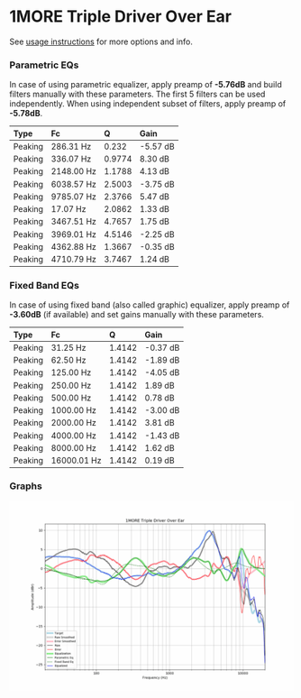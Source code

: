 # 1MORE Triple Driver Over Ear
See [usage instructions](https://github.com/jaakkopasanen/AutoEq#usage) for more options and info.

### Parametric EQs
In case of using parametric equalizer, apply preamp of **-5.76dB** and build filters manually
with these parameters. The first 5 filters can be used independently.
When using independent subset of filters, apply preamp of **-5.78dB**.

| Type    | Fc         |      Q | Gain     |
|:--------|:-----------|:-------|:---------|
| Peaking | 286.31 Hz  | 0.232  | -5.57 dB |
| Peaking | 336.07 Hz  | 0.9774 | 8.30 dB  |
| Peaking | 2148.00 Hz | 1.1788 | 4.13 dB  |
| Peaking | 6038.57 Hz | 2.5003 | -3.75 dB |
| Peaking | 9785.07 Hz | 2.3766 | 5.47 dB  |
| Peaking | 17.07 Hz   | 2.0862 | 1.33 dB  |
| Peaking | 3467.51 Hz | 4.7657 | 1.75 dB  |
| Peaking | 3969.01 Hz | 4.5146 | -2.25 dB |
| Peaking | 4362.88 Hz | 1.3667 | -0.35 dB |
| Peaking | 4710.79 Hz | 3.7467 | 1.24 dB  |

### Fixed Band EQs
In case of using fixed band (also called graphic) equalizer, apply preamp of **-3.60dB**
(if available) and set gains manually with these parameters.

| Type    | Fc          |      Q | Gain     |
|:--------|:------------|:-------|:---------|
| Peaking | 31.25 Hz    | 1.4142 | -0.37 dB |
| Peaking | 62.50 Hz    | 1.4142 | -1.89 dB |
| Peaking | 125.00 Hz   | 1.4142 | -4.05 dB |
| Peaking | 250.00 Hz   | 1.4142 | 1.89 dB  |
| Peaking | 500.00 Hz   | 1.4142 | 0.78 dB  |
| Peaking | 1000.00 Hz  | 1.4142 | -3.00 dB |
| Peaking | 2000.00 Hz  | 1.4142 | 3.81 dB  |
| Peaking | 4000.00 Hz  | 1.4142 | -1.43 dB |
| Peaking | 8000.00 Hz  | 1.4142 | 1.62 dB  |
| Peaking | 16000.01 Hz | 1.4142 | 0.19 dB  |

### Graphs
![](./1MORE%20Triple%20Driver%20Over%20Ear.png)